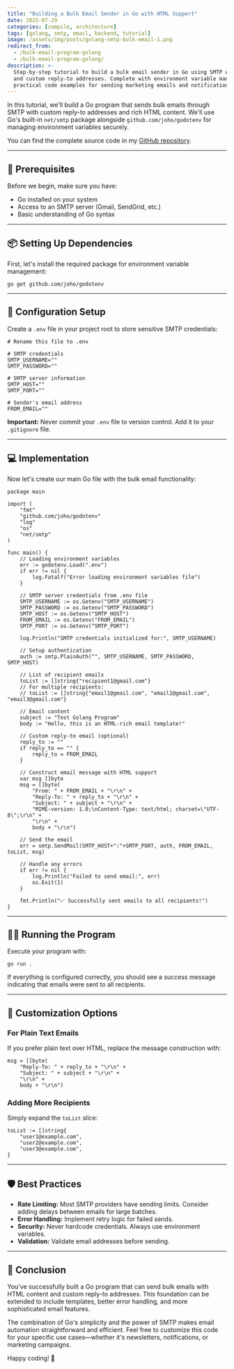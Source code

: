 ```yaml
---
title: "Building a Bulk Email Sender in Go with HTML Support"
date: 2025-07-29
categories: [compile, architecture]
tags: [golang, smtp, email, backend, tutorial]
image: /assets/img/posts/golang-smtp-bulk-email-1.png
redirect_from:
  - /bulk-email-program-golang
  - /bulk-email-program-golang/
description: >-
  Step-by-step tutorial to build a bulk email sender in Go using SMTP with HTML support 
  and custom reply-to addresses. Complete with environment variable management and 
  practical code examples for sending marketing emails and notifications.
---
```




In this tutorial, we'll build a Go program that sends bulk emails through SMTP with custom reply-to addresses and rich HTML content. We'll use Go's built-in `net/smtp` package alongside `github.com/joho/godotenv` for managing environment variables securely.


You can find the complete source code in my [GitHub repository](https://github.com/aswinbennyofficial/Golang/tree/main/project/11_Golang_SMTP_mailSend).

---

## 🚀 Prerequisites

Before we begin, make sure you have:

- Go installed on your system
- Access to an SMTP server (Gmail, SendGrid, etc.)
- Basic understanding of Go syntax

---

## 📦 Setting Up Dependencies

First, let's install the required package for environment variable management:

```
go get github.com/joho/godotenv
```

---

## 🔧 Configuration Setup

Create a `.env` file in your project root to store sensitive SMTP credentials:

```
# Rename this file to .env 

# SMTP credentials
SMTP_USERNAME=""
SMTP_PASSWORD=""

# SMTP server information
SMTP_HOST=""
SMTP_PORT=""

# Sender's email address
FROM_EMAIL=""
```

**Important:** Never commit your `.env` file to version control. Add it to your `.gitignore` file.

---

## 💻 Implementation

Now let's create our main Go file with the bulk email functionality:

```
package main

import (
    "fmt"
    "github.com/joho/godotenv"
    "log"
    "os"
    "net/smtp"
)

func main() {
    // Loading environment variables
    err := godotenv.Load(".env")
    if err != nil {
        log.Fatalf("Error loading environment variables file")
    }

    // SMTP server credentials from .env file
    SMTP_USERNAME := os.Getenv("SMTP_USERNAME")
    SMTP_PASSWORD := os.Getenv("SMTP_PASSWORD")
    SMTP_HOST := os.Getenv("SMTP_HOST")
    FROM_EMAIL := os.Getenv("FROM_EMAIL")
    SMTP_PORT := os.Getenv("SMTP_PORT")

    log.Println("SMTP credentials initialized for:", SMTP_USERNAME)

    // Setup authentication
    auth := smtp.PlainAuth("", SMTP_USERNAME, SMTP_PASSWORD, SMTP_HOST)

    // List of recipient emails
    toList := []string{"recipient1@gmail.com"}
    // For multiple recipients:
    // toList := []string{"email1@gmail.com", "email2@gmail.com", "email3@gmail.com"}

    // Email content
    subject := "Test Golang Program"
    body := "Hello, this is an HTML-rich email template!"
    
    // Custom reply-to email (optional)
    reply_to := ""
    if reply_to == "" {
        reply_to = FROM_EMAIL
    }

    // Construct email message with HTML support
    var msg []byte
    msg = []byte(
        "From: " + FROM_EMAIL + "\r\n" +
        "Reply-To: " + reply_to + "\r\n" +
        "Subject: " + subject + "\r\n" +
        "MIME-version: 1.0;\nContent-Type: text/html; charset=\"UTF-8\";\r\n" +
        "\r\n" +
        body + "\r\n")

    // Send the email
    err = smtp.SendMail(SMTP_HOST+":"+SMTP_PORT, auth, FROM_EMAIL, toList, msg)

    // Handle any errors
    if err != nil {
        log.Println("Failed to send email:", err)
        os.Exit(1)
    }

    fmt.Println("✅ Successfully sent emails to all recipients!")
}
```

---

## 🏃‍♂️ Running the Program

Execute your program with:

```
go run .
```

If everything is configured correctly, you should see a success message indicating that emails were sent to all recipients.

---

## 🎨 Customization Options

### For Plain Text Emails

If you prefer plain text over HTML, replace the message construction with:

```
msg = []byte(
    "Reply-To: " + reply_to + "\r\n" +
    "Subject: " + subject + "\r\n" +
    "\r\n" +
    body + "\r\n")
```

### Adding More Recipients

Simply expand the `toList` slice:

```
toList := []string{
    "user1@example.com",
    "user2@example.com",
    "user3@example.com",
}
```

---

## 🛡️ Best Practices

- **Rate Limiting:** Most SMTP providers have sending limits. Consider adding delays between emails for large batches.
- **Error Handling:** Implement retry logic for failed sends.
- **Security:** Never hardcode credentials. Always use environment variables.
- **Validation:** Validate email addresses before sending.

---

## 🎯 Conclusion

You've successfully built a Go program that can send bulk emails with HTML content and custom reply-to addresses. This foundation can be extended to include templates, better error handling, and more sophisticated email features.

The combination of Go's simplicity and the power of SMTP makes email automation straightforward and efficient. Feel free to customize this code for your specific use cases—whether it's newsletters, notifications, or marketing campaigns.

Happy coding! 🚀
